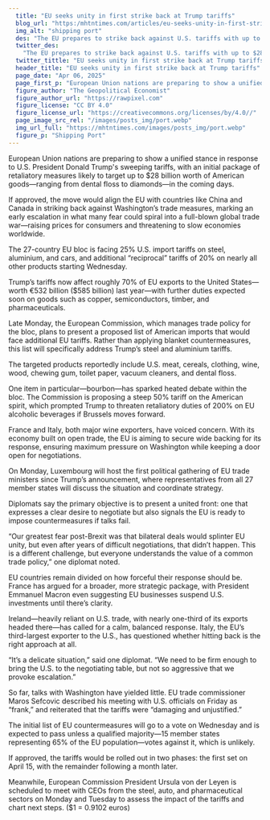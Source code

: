 ```yaml
---
  title: "EU seeks unity in first strike back at Trump tariffs"
  blog_url: "https:/mhtntimes.com/articles/eu-seeks-unity-in-first-strike-back-at-Trump-tariffs"
  img_alt: "shipping port"
  des: "The EU prepares to strike back against U.S. tariffs with up to $28B in countermeasures, aiming to maintain unity and pressure Washington into trade talks."
  twitter_des:
    "The EU prepares to strike back against U.S. tariffs with up to $28B in countermeasures, aiming to maintain unity and pressure Washington into trade talks."
  twitter_tittle: "EU seeks unity in first strike back at Trump tariffs"
  header_title: "EU seeks unity in first strike back at Trump tariffs"
  page_date: "Apr 06, 2025"
  page_first_p: "European Union nations are preparing to show a unified stance in response to U.S. President Donald Trump's sweeping tariffs, with an initial package of retaliatory measures likely to target up to $28 billion worth of American goods—ranging from dental floss to diamonds—in the coming days."
  figure_author: "The Geopolitical Economist"
  figure_author_url: "https://rawpixel.com"
  figure_license: "CC BY 4.0"
  figure_license_url: "https://creativecommons.org/licenses/by/4.0//"
  page_image_src_rel: "/images/posts_img/port.webp"
  img_url_full: "https://mhtntimes.com/images/posts_img/port.webp"
  figure_p: "Shipping Port"
---
```


European Union nations are preparing to show a unified stance in response to U.S. President Donald Trump's sweeping tariffs, with an initial package of retaliatory measures likely to target up to $28 billion worth of American goods—ranging from dental floss to diamonds—in the coming days.

If approved, the move would align the EU with countries like China and Canada in striking back against Washington’s trade measures, marking an early escalation in what many fear could spiral into a full-blown global trade war—raising prices for consumers and threatening to slow economies worldwide.

The 27-country EU bloc is facing 25% U.S. import tariffs on steel, aluminium, and cars, and additional “reciprocal” tariffs of 20% on nearly all other products starting Wednesday.

Trump’s tariffs now affect roughly 70% of EU exports to the United States—worth €532 billion ($585 billion) last year—with further duties expected soon on goods such as copper, semiconductors, timber, and pharmaceuticals.

Late Monday, the European Commission, which manages trade policy for the bloc, plans to present a proposed list of American imports that would face additional EU tariffs. Rather than applying blanket countermeasures, this list will specifically address Trump’s steel and aluminium tariffs.

The targeted products reportedly include U.S. meat, cereals, clothing, wine, wood, chewing gum, toilet paper, vacuum cleaners, and dental floss.

One item in particular—bourbon—has sparked heated debate within the bloc. The Commission is proposing a steep 50% tariff on the American spirit, which prompted Trump to threaten retaliatory duties of 200% on EU alcoholic beverages if Brussels moves forward.

France and Italy, both major wine exporters, have voiced concern. With its economy built on open trade, the EU is aiming to secure wide backing for its response, ensuring maximum pressure on Washington while keeping a door open for negotiations.

On Monday, Luxembourg will host the first political gathering of EU trade ministers since Trump’s announcement, where representatives from all 27 member states will discuss the situation and coordinate strategy.

Diplomats say the primary objective is to present a united front: one that expresses a clear desire to negotiate but also signals the EU is ready to impose countermeasures if talks fail.

“Our greatest fear post-Brexit was that bilateral deals would splinter EU unity, but even after years of difficult negotiations, that didn’t happen. This is a different challenge, but everyone understands the value of a common trade policy,” one diplomat noted.

EU countries remain divided on how forceful their response should be. France has argued for a broader, more strategic package, with President Emmanuel Macron even suggesting EU businesses suspend U.S. investments until there’s clarity.

Ireland—heavily reliant on U.S. trade, with nearly one-third of its exports headed there—has called for a calm, balanced response. Italy, the EU’s third-largest exporter to the U.S., has questioned whether hitting back is the right approach at all.

“It’s a delicate situation,” said one diplomat. “We need to be firm enough to bring the U.S. to the negotiating table, but not so aggressive that we provoke escalation.”

So far, talks with Washington have yielded little. EU trade commissioner Maros Sefcovic described his meeting with U.S. officials on Friday as “frank,” and reiterated that the tariffs were “damaging and unjustified.”

The initial list of EU countermeasures will go to a vote on Wednesday and is expected to pass unless a qualified majority—15 member states representing 65% of the EU population—votes against it, which is unlikely.

If approved, the tariffs would be rolled out in two phases: the first set on April 15, with the remainder following a month later.

Meanwhile, European Commission President Ursula von der Leyen is scheduled to meet with CEOs from the steel, auto, and pharmaceutical sectors on Monday and Tuesday to assess the impact of the tariffs and chart next steps.
($1 = 0.9102 euros)
